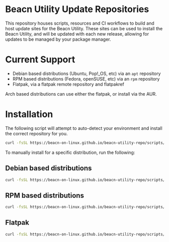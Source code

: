 # Beacn Utility Update Repositories

This repository houses scripts, resources and CI workflows to build and host update sites
for the Beacn Utility. These sites can be used to install the Beacn Utility, and will be
updated with each new release, allowing for updates to be managed by your package manager.

# Current Support

* Debian based distributions (Ubuntu, Pop!_OS, etc) via an `apt` repository
* RPM based distributions (Fedora, openSUSE, etc) via an `rpm` repository
* Flatpak, via a flatpak remote repository and flatpakref

Arch based distributions can use either the flatpak, or install via the AUR.


# Installation
The following script will attempt to auto-detect your environment and install the correct repository for you.

```bash
curl -fsSL https://beacn-on-linux.github.io/beacn-utility-repo/scripts/install.sh | bash
```

To manually install for a specific distribution, run the following:

## Debian based distributions

```bash
curl -fsSL https://beacn-on-linux.github.io/beacn-utility-repo/scripts/install-deb.sh | bash
```

## RPM based distributions

```bash
curl -fsSL https://beacn-on-linux.github.io/beacn-utility-repo/scripts/install-rpm.sh | bash
```

## Flatpak

```bash
curl -fsSL https://beacn-on-linux.github.io/beacn-utility-repo/scripts/install-flatpak.sh | bash
```
